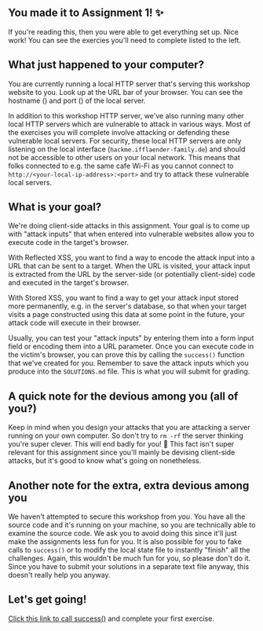 ## You made it to Assignment 1! ✨

If you're reading this, then you were able to get everything set up. Nice work! You can see the exercies you'll need to complete listed to the left.

## What just happened to your computer?

You are currently running a local HTTP server that's serving this workshop website to you. Look up at the URL bar of your browser. You can see the hostname (<script>document.write(window.location.hostname)</script>) and port (<script>document.write(window.location.port)</script>) of the local server.

In addition to this workshop HTTP server, we've also running many other local HTTP servers which are vulnerable to attack in various ways. Most of the exercises you will complete involve attacking or defending these vulnerable local servers. For security, these local HTTP servers are only listening on the local interface (`hackme.ifflaender-family.de`) and should not be accessible to other users on your local network. This means that folks connected to e.g. the same cafe Wi-Fi as you cannot connect to `http://<your-local-ip-address>:<port>` and try to attack these vulnerable local servers.

## What is your goal?

We're doing client-side attacks in this assignment. Your goal is to come up with "attack inputs" that when entered into vulnerable websites allow you to execute code in the target's browser.

With Reflected XSS, you want to find a way to encode the attack input into a URL that can be sent to a target. When the URL is visited, your attack input is extracted from the URL by the server-side (or potentially client-side) code and executed in the target's browser.

With Stored XSS, you want to find a way to get your attack input stored more permanently, e.g. in the server's database, so that when your target visits a page constructed using this data at some point in the future, your attack code will execute in their browser.

Usually, you can test your "attack inputs" by entering them into a form input field or encoding them into a URL parameter. Once you can execute code in the victim's browser, you can prove this by calling the `success()` function that we've created for you. Remember to save the attack inputs which you produce into the `SOLUTIONS.md` file. This is what you will submit for grading.

## A quick note for the devious among you (all of you?)

Keep in mind when you design your attacks that you are attacking a server running on your own computer. So don't try to `rm -rf` the server thinking you're super clever. This will end badly for you! 🤣 This fact isn't super relevant for this assignment since you'll mainly be devising client-side attacks, but it's good to know what's going on nonetheless.

## Another note for the extra, extra devious among you

We haven't attempted to secure this workshop from *you*. You have all the source code and it's running on your machine, so you are technically able to examine the source code. We ask you to avoid doing this since it'll just make the assignments less fun for you. It is also possible for you to fake calls to `success()` or to modify the local state file to instantly "finish" all the challenges. Again, this wouldn't be much fun for you, so please don't do it. Since you have to submit your solutions in a separate text file anyway, this doesn't really help you anyway.

## Let's get going!

<a href='#' onclick="window.postMessage('success', '*')">Click this link to call success()</a> and complete your first exercise.
